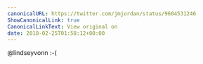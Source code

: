 ```yaml
---
canonicalURL: https://twitter.com/jmjordan/status/9604531246
ShowCanonicalLink: true
CanonicalLinkText: View original on
date: 2010-02-25T01:58:12+00:00
---
```

@lindseyvonn :-(